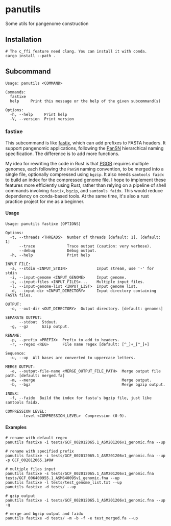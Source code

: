 # panutils
Some utils for pangenome construction

## Installation
```
# The c_ffi feature need clang. You can install it with conda.
cargo install --path .
```

## Subcommand

```
Usage: panutils <COMMAND>

Commands:
  fastixe  
  help     Print this message or the help of the given subcommand(s)

Options:
  -h, --help     Print help
  -V, --version  Print version
```

### fastixe 

This subcommand is like [fastix](https://github.com/ekg/fastix), which can add prefixes to FASTA headers. It support pangenomic applications, following the [PanSN](https://github.com/pangenome/PanSN-spec) hierarchical naming specification. The difference is to add more functions. 

My idea for rewriting the code in Rust is that [PGGB](https://github.com/pangenome/pggb) requires multiple genomes, each following the `PanSN` naming convention, to be merged into a single file, optionally compressed using `bgzip`. It also needs `samtools faidx` to build an index for the compressed genome file. I hope to implement these features more efficiently using Rust, rather than relying on a pipeline of shell commands involving `fastix`, `bgzip`, and `samtools faidx`. This would reduce dependency on conda-based tools. At the same time, it's also a rust practice project for me as a beginner.

#### Usage

```
Usage: panutils fastixe [OPTIONS]

Options:
  -t, --threads <THREADS>  Number of threads [default: 1]. [default: 1]
      --trace              Trace output (caution: very verbose).
      --debug              Debug output.
  -h, --help               Print help

INPUT FILE:
  -a, --stdin <INPUT_STDIN>             Input stream, use '-' for stdin
  -i, --input-genome <INPUT_GENOME>     Input genome.
  -s, --input-files <INPUT_FILES>...    Multiple input files.
  -l, --input-genome-list <INPUT_LIST>  Input genome list.
  -d, --input-dir <INPUT_DIRECTORY>     Input directory containing FASTA files.

OUTPUT:
  -o, --out-dir <OUT_DIRECTORY>  Output directory. [default: genomes]

SEPARATE OUTPUT:
      --stdout  Stdout.
  -g, --gz      Gzip output.

RENAME:
  -p, --prefix <PREFIX>  Prefix to add to headers.
  -r, --regex <REG>      File name regex [default: [^_]+_[^_]+]

Sequence:
  -u, --up  All bases are converted to uppercase letters.

MERGE OUTPUT:
  -e, --output-file-name <MERGE_OUTPUT_FILE_PATH>  Merge output file path. [default: merged.fa]
  -m, --merge                                      Merge output.
  -b, --bgz                                        Merge bgzip output.

INDEX:
  -f, --faidx  Build the index for fasta's bgzip file, just like samtools faidx.

COMPRESSION LEVEL:
      --level <COMPRESSION_LEVEL>  Compression (0-9).
```

#### Examples
```
# rename with default regex
panutils fastixe -i tests/GCF_002012065.1_ASM201206v1_genomic.fna --up 

# rename with specified prefix
panutils fastixe -i tests/GCF_002012065.1_ASM201206v1_genomic.fna --up -p GCF_002012065.1#0#

# multiple files input 
panutils fastixe -s tests/GCF_002012065.1_ASM201206v1_genomic.fna tests/GCF_006400955.1_ASM640095v1_genomic.fna --up
panutils fastixe -l tests/test_genome_list.txt --up
panutils fastixe -d tests/ --up

# gzip output
panutils fastixe -i tests/GCF_002012065.1_ASM201206v1_genomic.fna --up -g

# merge and bgzip output and faidx
panutils fastixe -d tests/ -m -b -f -e test_merged.fa --up
```


